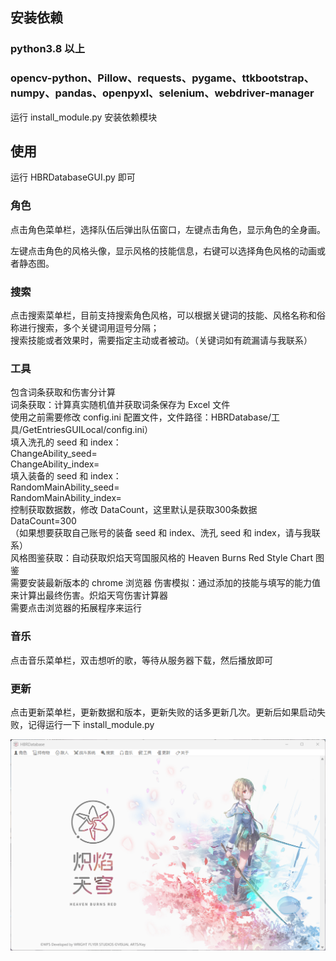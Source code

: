 ## 安装依赖

### python3.8 以上

### opencv-python、Pillow、requests、pygame、ttkbootstrap、numpy、pandas、openpyxl、selenium、webdriver-manager

运行 install_module.py 安装依赖模块

## 使用

运行 HBRDatabaseGUI.py 即可

### 角色

点击角色菜单栏，选择队伍后弹出队伍窗口，左键点击角色，显示角色的全身画。

左键点击角色的风格头像，显示风格的技能信息，右键可以选择角色风格的动画或者静态图。

### 搜索

点击搜索菜单栏，目前支持搜索角色风格，可以根据关键词的技能、风格名称和俗称进行搜索，多个关键词用逗号分隔；  
搜索技能或者效果时，需要指定主动或者被动。（关键词如有疏漏请与我联系）

### 工具

包含词条获取和伤害分计算  
词条获取：计算真实随机值并获取词条保存为 Excel 文件  
使用之前需要修改 config.ini 配置文件，文件路径：HBRDatabase/工具/GetEntriesGUILocal/config.ini）  
填入洗孔的 seed 和 index：  
	ChangeAbility_seed=  
	ChangeAbility_index=  
填入装备的 seed 和 index：  
	RandomMainAbility_seed=  
	RandomMainAbility_index=  
控制获取数据数，修改 DataCount，这里默认是获取300条数据  
	DataCount=300  
（如果想要获取自己账号的装备 seed 和 index、洗孔 seed 和 index，请与我联系）  
风格图鉴获取：自动获取炽焰天穹国服风格的 Heaven Burns Red Style Chart 图鉴  
	需要安装最新版本的 chrome 浏览器
伤害模拟：通过添加的技能与填写的能力值来计算出最终伤害。炽焰天穹伤害计算器  
	需要点击浏览器的拓展程序来运行

### 音乐

点击音乐菜单栏，双击想听的歌，等待从服务器下载，然后播放即可

### 更新

点击更新菜单栏，更新数据和版本，更新失败的话多更新几次。更新后如果启动失败，记得运行一下 install_module.py

![Image text](https://github.com/CCELEND/HBRDatabase/blob/main/show/show.png)